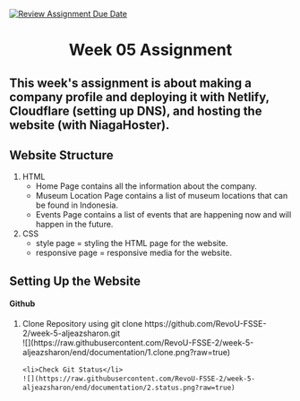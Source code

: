 [![Review Assignment Due Date](https://classroom.github.com/assets/deadline-readme-button-24ddc0f5d75046c5622901739e7c5dd533143b0c8e959d652212380cedb1ea36.svg)](https://classroom.github.com/a/f6dTnkNL)
<h1 align="center"> Week 05 Assignment </h1>

## This week's assignment is about making a company profile and deploying it with Netlify, Cloudflare (setting up DNS), and hosting the website (with NiagaHoster).

## Website Structure
1. HTML
    - Home Page contains all the information about the company.
    - Museum Location Page contains a list of museum locations that can be found in Indonesia.
    - Events Page contains a list of events that are happening now and will happen in the future.
2. CSS
    - style page = styling the HTML page for the website.
    - responsive page = responsive media for the website.

## Setting Up the Website
#### Github
<ol>
    <li>Clone Repository using git clone https://github.com/RevoU-FSSE-2/week-5-aljeazsharon.git</li>
    ![](https://raw.githubusercontent.com/RevoU-FSSE-2/week-5-aljeazsharon/end/documentation/1.clone.png?raw=true)

    <li>Check Git Status</li>
    ![](https://raw.githubusercontent.com/RevoU-FSSE-2/week-5-aljeazsharon/end/documentation/2.status.png?raw=true)
</ol>
